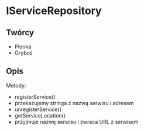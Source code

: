 IServiceRepository
==================

Twórcy
---

 - Płonka
 - Gryboś

Opis
---

Metody:
 - registerService()
  - przekazujemy stringa z nazwą serwisu i adresem
 - unregisterService()
 - getServiceLocation()
  - przyjmuje nazwę serwisu i zwraca URL z serwisem
